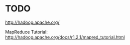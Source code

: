 # TODO
http://hadoop.apache.org/

MapReduce Tutorial:
http://hadoop.apache.org/docs/r1.2.1/mapred_tutorial.html